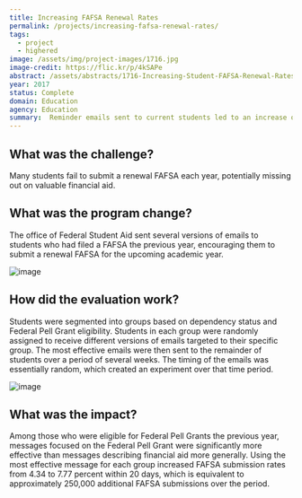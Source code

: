 ```yaml
---
title: Increasing FAFSA Renewal Rates
permalink: /projects/increasing-fafsa-renewal-rates/
tags: 
  - project
  - highered
image: /assets/img/project-images/1716.jpg
image-credit: https://flic.kr/p/4kSAPe
abstract: /assets/abstracts/1716-Increasing-Student-FAFSA-Renewal-Rates.pdf
year: 2017
status: Complete
domain: Education
agency: Education
summary:  Reminder emails sent to current students led to an increase of approximately 250,000 FAFSA submissions.
---
```

## What was the challenge?

Many students fail to submit a renewal FAFSA each year, potentially missing out on valuable financial aid.

## What was the program change?

The office of Federal Student Aid sent several versions of emails to students who had filed a FAFSA the previous year, encouraging them to submit a renewal FAFSA for the upcoming academic year.

![image]({{site.baseurl}}/assets/img/project-images/1716-graph-1.png)

## How did the evaluation work?

Students were segmented into groups based on dependency status and Federal Pell Grant eligibility. Students in each group were randomly assigned to receive different versions of emails targeted to their specific group. The most effective emails were then sent to the remainder of students over a period of several weeks. The timing of the emails was essentially random, which created an experiment over that time period.

![image]({{site.baseurl}}/assets/img/project-images/1716-graph-1.png)

## What was the impact?

Among those who were eligible for Federal Pell Grants the previous year, messages focused on the Federal Pell Grant were significantly more effective than messages describing financial aid more generally. Using the most effective message for each group increased FAFSA submission rates from 4.34 to 7.77 percent within 20 days, which is equivalent to approximately 250,000 additional FAFSA submissions over the period.
